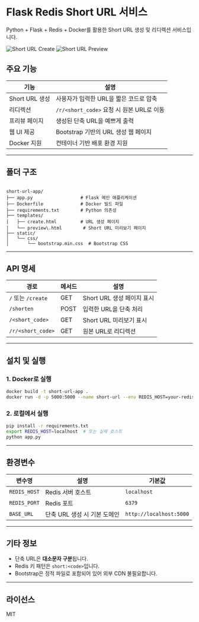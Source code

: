 # Flask Redis Short URL 서비스

Python + Flask + Redis + Docker를 활용한 Short URL 생성 및 리디렉션 서비스입니다.

![Short URL Create](docs/shorturl_create.png)
![Short URL Preview](docs/shorturl_preview.png)
## 주요 기능

| 기능 | 설명 |
|------|------|
| Short URL 생성 | 사용자가 입력한 URL을 짧은 코드로 압축 |
| 리디렉션 | `/r/<short_code>` 요청 시 원본 URL로 이동 |
| 프리뷰 페이지 | 생성된 단축 URL을 예쁘게 출력 |
| 웹 UI 제공 | Bootstrap 기반의 URL 생성 웹 페이지 |
| Docker 지원 | 컨테이너 기반 배포 환경 지원 |

---

## 폴더 구조

```

short-url-app/
├── app.py                  # Flask 메인 애플리케이션
├── Dockerfile              # Docker 빌드 파일
├── requirements.txt        # Python 의존성
├── templates/
│   ├── create.html         # URL 생성 페이지
│   └── preview\.html        # Short URL 미리보기 페이지
├── static/
│   └── css/
│       └── bootstrap.min.css  # Bootstrap CSS

```

---

## API 명세

| 경로 | 메서드 | 설명 |
|------|--------|------|
| `/` 또는 `/create` | GET | Short URL 생성 페이지 표시 |
| `/shorten` | POST | 입력한 URL을 단축 처리 |
| `/<short_code>` | GET | Short URL 미리보기 표시 |
| `/r/<short_code>` | GET | 원본 URL로 리디렉션 |

---

## 설치 및 실행

### 1. Docker로 실행

```bash
docker build -t short-url-app .
docker run -d -p 5000:5000 --name short-url --env REDIS_HOST=your-redis-host short-url-app
````

### 2. 로컬에서 실행

```bash
pip install -r requirements.txt
export REDIS_HOST=localhost  # 또는 실제 호스트
python app.py
```

---

## 환경변수

| 변수명          | 설명                 | 기본값                     |
| ------------ | ------------------ | ----------------------- |
| `REDIS_HOST` | Redis 서버 호스트       | `localhost`             |
| `REDIS_PORT` | Redis 포트           | `6379`                  |
| `BASE_URL`   | 단축 URL 생성 시 기본 도메인 | `http://localhost:5000` |

---

## 기타 정보

* 단축 URL은 **대소문자 구분**됩니다.
* Redis 키 패턴은 `short:<code>`입니다.
* Bootstrap은 정적 파일로 포함되어 있어 외부 CDN 불필요합니다.

---

## 라이선스

MIT
